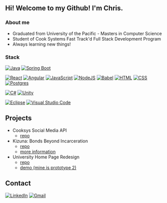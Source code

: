 ## Hi! Welcome to my Github! I'm Chris.

### About me
* Graduated from University of the Pacific - Masters in Computer Science
* Student of Cook Systems Fast Track'd Full Stack Development Program
* Always learning new things!

### Stack
[![Java](https://img.shields.io/badge/Java-%23ED8B00.svg?logo=openjdk&logoColor=white)](#) [![Spring Boot](https://img.shields.io/badge/Spring%20Boot-6DB33F?logo=springboot&logoColor=fff)](#)

[![React](https://img.shields.io/badge/React-%2320232a.svg?logo=react&logoColor=%2361DAFB)](#) [![Angular](https://img.shields.io/badge/Angular-%23DD0031.svg?logo=angular&logoColor=white)](#) [![JavaScript](https://img.shields.io/badge/JavaScript-F7DF1E?logo=javascript&logoColor=000)](#) [![NodeJS](https://img.shields.io/badge/Node.js-6DA55F?logo=node.js&logoColor=white)](#) [![Babel](https://img.shields.io/badge/Babel-F9DC3E?logo=babel&logoColor=000)](#) [![HTML](https://img.shields.io/badge/HTML-%23E34F26.svg?logo=html5&logoColor=white)](#) [![CSS](https://img.shields.io/badge/CSS-1572B6?logo=css3&logoColor=fff)](#) [![Postgres](https://img.shields.io/badge/Postgres-%23316192.svg?logo=postgresql&logoColor=white)](#)  

[![C#](https://custom-icon-badges.demolab.com/badge/C%23-%23239120.svg?logo=cshrp&logoColor=white)](#) [![Unity](https://img.shields.io/badge/Unity-%23000000.svg?logo=unity&logoColor=white)](#)

[![Eclipse](https://img.shields.io/badge/Eclipse-FE7A16.svg?logo=Eclipse&logoColor=white)](#) [![Visual Studio Code](https://custom-icon-badges.demolab.com/badge/Visual%20Studio%20Code-0078d7.svg?logo=vsc&logoColor=white)](#)

## Projects
* Cooksys Social Media API
  * [repo](https://github.com/cfsfines/social-media-api)
* Kizuna: Bonds Beyond Incarceration
  * [repo](https://github.com/uop-libraries/CreativeResponse2022)
  * [more information](https://scholarlycommons.pacific.edu/pac-2022/)
* University Home Page Redesign
  * [repo](https://github.com/comp195/senior-project-implementation-uop-inside-pacific-but-better)
  * [demo (mine is prototype 2)](https://comp195.github.io/senior-project-implementation-uop-inside-pacific-but-better/)

## Contact
[![LinkedIn](https://img.shields.io/badge/linkedin-%230077B5.svg?style=for-the-badge&logo=linkedin&logoColor=white)](https://www.linkedin.com/in/christopher-fines-133637194/) [![Gmail](https://img.shields.io/badge/Gmail-D14836?style=for-the-badge&logo=gmail&logoColor=white)](mailto:cfsfines99@gmail.com)

